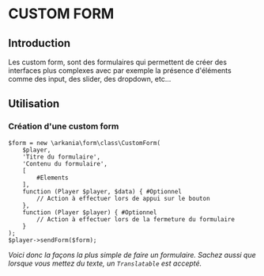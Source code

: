 # CUSTOM FORM

## Introduction
Les custom form, sont des formulaires qui permettent de créer des interfaces plus complexes avec par exemple la présence
d'éléments comme des input, des slider, des dropdown, etc... 

## Utilisation

### Création d'une custom form
```injectablephp
$form = new \arkania\form\class\CustomForm(
    $player,
    'Titre du formulaire',
    'Contenu du formulaire',
    [
        #Elements
    ],
    function (Player $player, $data) { #Optionnel
        // Action à effectuer lors de appui sur le bouton
    },
    function (Player $player) { #Optionnel
        // Action à effectuer lors de la fermeture du formulaire
    }
);
$player->sendForm($form);
```
*Voici donc la façons la plus simple de faire un formulaire. Sachez aussi que lorsque vous mettez du texte, un `Translatable`
est accepté.*